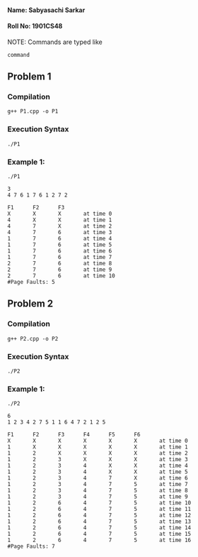 #### Name: Sabyasachi Sarkar

#### Roll No: 1901CS48

NOTE: Commands are typed like

```
command
```

## Problem 1

### Compilation

```
g++ P1.cpp -o P1
```

### Execution Syntax

```
./P1
```

### Example 1:

```
./P1
```

```
3
4 7 6 1 7 6 1 2 7 2

F1		F2		F3
X		X		X		at time 0
4		X		X		at time 1
4		7		X		at time 2
4		7		6		at time 3
1		7		6		at time 4
1		7		6		at time 5
1		7		6		at time 6
1		7		6		at time 7
2		7		6		at time 8
2		7		6		at time 9
2		7		6		at time 10
#Page Faults: 5
```

## Problem 2

### Compilation

```
g++ P2.cpp -o P2
```

### Execution Syntax

```
./P2
```

### Example 1:

```
./P2
```

```
6
1 2 3 4 2 7 5 1 1 6 4 7 2 1 2 5

F1		F2		F3		F4		F5		F6
X		X		X		X		X		X		at time 0
1		X		X		X		X		X		at time 1
1		2		X		X		X		X		at time 2
1		2		3		X		X		X		at time 3
1		2		3		4		X		X		at time 4
1		2		3		4		X		X		at time 5
1		2		3		4		7		X		at time 6
1		2		3		4		7		5		at time 7
1		2		3		4		7		5		at time 8
1		2		3		4		7		5		at time 9
1		2		6		4		7		5		at time 10
1		2		6		4		7		5		at time 11
1		2		6		4		7		5		at time 12
1		2		6		4		7		5		at time 13
1		2		6		4		7		5		at time 14
1		2		6		4		7		5		at time 15
1		2		6		4		7		5		at time 16
#Page Faults: 7
```
